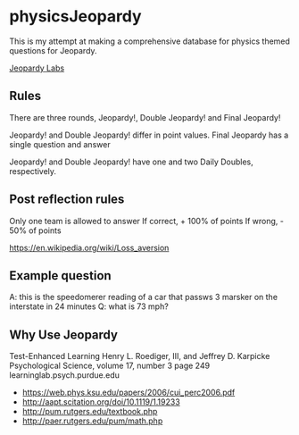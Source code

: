 
# physicsJeopardy

This is my attempt at making a comprehensive database for physics themed questions for Jeopardy.

[Jeopardy Labs](https://jeopardylabs.com/)


## Rules

There are three rounds, Jeopardy!, Double Jeopardy! and Final Jeopardy!

Jeopardy! and Double Jeopardy! differ in point values.
Final Jeopardy has a single question and answer 

Jeopardy! and Double Jeopardy! have one and two Daily Doubles, respectively.

## Post reflection rules

Only one team is allowed to answer
If correct, + 100% of points
If wrong, - 50% of points

https://en.wikipedia.org/wiki/Loss_aversion

## Example question
A: this is the speedomerer reading of a car that passws 3 marsker on the interstate in 24 minutes
Q: what is 73 mph?


## Why Use Jeopardy

Test-Enhanced Learning
Henry L. Roediger, III, and Jeffrey D. Karpicke
Psychological Science, volume 17, number 3 page 249
learninglab.psych.purdue.edu

- https://web.phys.ksu.edu/papers/2006/cui_perc2006.pdf
- http://aapt.scitation.org/doi/10.1119/1.19233
- http://pum.rutgers.edu/textbook.php
- http://paer.rutgers.edu/pum/math.php

